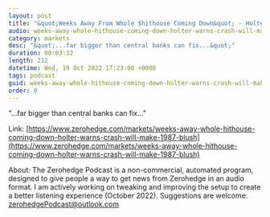 ```yaml
---
layout: post
title: "&quot;Weeks Away From Whole $hithouse Coming Down&quot; - Holter Warns This Crash &quot;Will Make 1987 Blush&quot;"
audio: weeks-away-whole-hithouse-coming-down-holter-warns-crash-will-make-1987-blush-0
category: markets
desc: "&quot;...far bigger than central banks can fix...&quot;"
duration: 00:03:32
length: 212
datetime: Wed, 19 Oct 2022 17:23:00 +0000
tags: podcast
guid: weeks-away-whole-hithouse-coming-down-holter-warns-crash-will-make-1987-blush-0
order: 0
---
```

&quot;...far bigger than central banks can fix...&quot;

Link: [https://www.zerohedge.com/markets/weeks-away-whole-hithouse-coming-down-holter-warns-crash-will-make-1987-blush](https://www.zerohedge.com/markets/weeks-away-whole-hithouse-coming-down-holter-warns-crash-will-make-1987-blush)

About: The Zerohedge Podcast is a non-commercial, automated program, designed to give people a way to get news from Zerohedge in an audio format.  I am actively working on tweaking and improving the setup to create a better listening experience (October 2022).  Suggestions are welcome: [zerohedgePodcast@outlook.com](mailto:zerohedgePodcast@outlook.com)